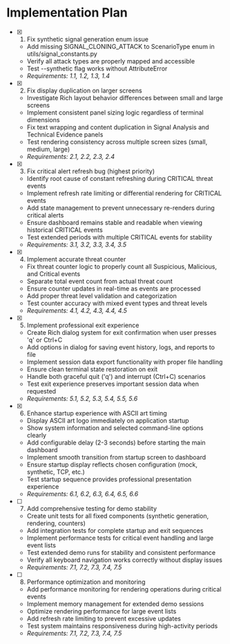 # Implementation Plan

- [x] 1. Fix synthetic signal generation enum issue

  - Add missing SIGNAL_CLONING_ATTACK to ScenarioType enum in utils/signal_constants.py
  - Verify all attack types are properly mapped and accessible
  - Test --synthetic flag works without AttributeError
  - _Requirements: 1.1, 1.2, 1.3, 1.4_

- [x] 2. Fix display duplication on larger screens

  - Investigate Rich layout behavior differences between small and large screens
  - Implement consistent panel sizing logic regardless of terminal dimensions
  - Fix text wrapping and content duplication in Signal Analysis and Technical Evidence panels
  - Test rendering consistency across multiple screen sizes (small, medium, large)
  - _Requirements: 2.1, 2.2, 2.3, 2.4_

- [x] 3. Fix critical alert refresh bug (highest priority)

  - Identify root cause of constant refreshing during CRITICAL threat events
  - Implement refresh rate limiting or differential rendering for CRITICAL events
  - Add state management to prevent unnecessary re-renders during critical alerts
  - Ensure dashboard remains stable and readable when viewing historical CRITICAL events
  - Test extended periods with multiple CRITICAL events for stability
  - _Requirements: 3.1, 3.2, 3.3, 3.4, 3.5_

- [x] 4. Implement accurate threat counter

  - Fix threat counter logic to properly count all Suspicious, Malicious, and Critical events
  - Separate total event count from actual threat count
  - Ensure counter updates in real-time as events are processed
  - Add proper threat level validation and categorization
  - Test counter accuracy with mixed event types and threat levels
  - _Requirements: 4.1, 4.2, 4.3, 4.4, 4.5_

- [x] 5. Implement professional exit experience

  - Create Rich dialog system for exit confirmation when user presses 'q' or Ctrl+C
  - Add options in dialog for saving event history, logs, and reports to file
  - Implement session data export functionality with proper file handling
  - Ensure clean terminal state restoration on exit
  - Handle both graceful quit ('q') and interrupt (Ctrl+C) scenarios
  - Test exit experience preserves important session data when requested
  - _Requirements: 5.1, 5.2, 5.3, 5.4, 5.5, 5.6_

- [x] 6. Enhance startup experience with ASCII art timing

  - Display ASCII art logo immediately on application startup
  - Show system information and selected command-line options clearly
  - Add configurable delay (2-3 seconds) before starting the main dashboard
  - Implement smooth transition from startup screen to dashboard
  - Ensure startup display reflects chosen configuration (mock, synthetic, TCP, etc.)
  - Test startup sequence provides professional presentation experience
  - _Requirements: 6.1, 6.2, 6.3, 6.4, 6.5, 6.6_

- [ ] 7. Add comprehensive testing for demo stability

  - Create unit tests for all fixed components (synthetic generation, rendering, counters)
  - Add integration tests for complete startup and exit sequences
  - Implement performance tests for critical event handling and large event lists
  - Test extended demo runs for stability and consistent performance
  - Verify all keyboard navigation works correctly without display issues
  - _Requirements: 7.1, 7.2, 7.3, 7.4, 7.5_

- [ ] 8. Performance optimization and monitoring
  - Add performance monitoring for rendering operations during critical events
  - Implement memory management for extended demo sessions
  - Optimize rendering performance for large event lists
  - Add refresh rate limiting to prevent excessive updates
  - Test system maintains responsiveness during high-activity periods
  - _Requirements: 7.1, 7.2, 7.3, 7.4, 7.5_
